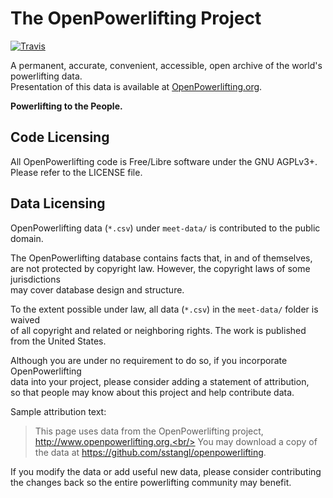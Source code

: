 # The OpenPowerlifting Project

[![Travis](https://img.shields.io/travis/sstangl/openpowerlifting.svg)](https://travis-ci.org/sstangl/openpowerlifting)

A permanent, accurate, convenient, accessible, open archive of the world's powerlifting data.<br/>
Presentation of this data is available at [OpenPowerlifting.org](http://www.openpowerlifting.org).

**Powerlifting to the People.**

## Code Licensing

All OpenPowerlifting code is Free/Libre software under the GNU AGPLv3+.<br/>
Please refer to the LICENSE file.

## Data Licensing

OpenPowerlifting data (`*.csv`) under `meet-data/` is contributed to the public domain.

The OpenPowerlifting database contains facts that, in and of themselves,<br/>
are not protected by copyright law. However, the copyright laws of some jurisdictions<br/>
may cover database design and structure.

To the extent possible under law, all data (`*.csv`) in the `meet-data/` folder is waived</br>
of all copyright and related or neighboring rights. The work is published from the United States.

Although you are under no requirement to do so, if you incorporate OpenPowerlifting</br>
data into your project, please consider adding a statement of attribution,</br>
so that people may know about this project and help contribute data.

Sample attribution text:

> This page uses data from the OpenPowerlifting project, http://www.openpowerlifting.org.<br/>
> You may download a copy of the data at https://github.com/sstangl/openpowerlifting.

If you modify the data or add useful new data, please consider contributing<br/>
the changes back so the entire powerlifting community may benefit.
